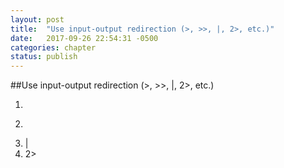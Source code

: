 ```yaml
---
layout: post
title:  "Use input-output redirection (>, >>, |, 2>, etc.)"
date:   2017-09-26 22:54:31 -0500
categories: chapter
status: publish
---
```

##Use input-output redirection (>, >>, |, 2>, etc.)
1. >
2. >>
3. |
4. 2>
